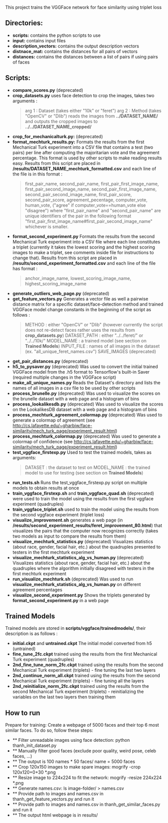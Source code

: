 This project trains the VGGFace network for face similarity using triplet loss 

## Directories: 

* **scripts:** contains the python scripts to use
* **input:** contains input files
* **description_vectors:** contains the output description vectors 
* **distnace_mat:** contains the distances for all pairs of vectors 
* **distances:**  contains the distances between a list of pairs if using pairs of faces

## Scripts: 

* **compare_scores.py** (deprecated) 
* **crop_datasets.py** uses face detection to crop the images, takes two arguments :
  > arg 1 : Dataset (takes either "10k" or "feret")
  > arg 2 : Method (takes "OpenCV" or "Dlib")
  reads the images from **../DATASET_NAME/** and outputs the cropped images to **../../DATASET_NAME_cropped/**
* **crop_for_mechanicalturk.py:** (deprecated) 
* **format_mechturk_results.py:** Formats the results from the first Mechanical Turk experiment into a CSV file that
  contains a test (two pairs) per line after computing the majoritarian vote and the agreement percentage.
  This format is used by other scripts to make reading results easy. Results from this script are placed in
  **/results/DATASET_NAME_mechturk_formatted.csv** and each line of the file is in this format :
  > first_pair_name, second_pair_name, first_pair_first_image_name, first_pair_second_image_name, second_pair_first_image_name, second_pair_second_image_name, first_pair_score, second_pair_score, agreement_pecentage, computer_vote, human_vote, ("agree" if computer_vote==human_vote else "disagree")
  where "first_pair_name" and "second_pair_name" are unique identifiers of the pair in the following format "first_pair_first_image_name#first_pair_second_image_name" whichever is smaller.
* **format_second_experiment.py** Formats the results from the second Mechanical Turk experiment into a CSV file where
  each line constitutes a triplet (currently it takes the lowest scoring and the highest scoring images to make a triplet, see comments
  inside file for instructions to change that). Results from this script are placed in **/results/second_experiment_formatted.csv** and each line of the file
  has format :
  > anchor_image_name, lowest_scoring_image_name, highest_scoring_image_name
* **generate_outliers_web_page.py** (deprecated)
* **get_feature_vectors.py** Generates a vector file as well a pairwise distance matrix for a specific dataset/face-detection method and trained VGGFace model
  change constants in the beginning of the script as follows :
  > METHOD : either "OpenCV" or "Dlib" (however currently the script does not re-detect faces rather uses the results from **crop_datasets.py**)
  > DATASET_PATH : either "../../feret/" or "../../10k/"
  > MODEL_NAME : a trained model (see section on **Trained Models**)
  > INPUT_FILE : names of all images in the dataset (ex. "all_unique_feret_names.csv")
  > SAVE_IMAGES (deprecated)
* **get_pair_distances.py** (deprecated)
* **h5_to_pysaver.py** (deprecated) Was used to convert the initial trained VGGFace model from the .h5 format to Tensorflow's built-in Saver (required multiple changes in the VGGFace script)
* **make_all_unique_names.py** Reads the Dataset's directory and lists the names of all images in a csv file to be used by other scripts
* **process_brunelle.py** (deprecated) Was used to visualize the scores on the brunelle dataset with a web page and a histogram of bins
* **process_lookalikesdb.py** (deprecated) Was used to visualize the scores on the LookalikesDB dataset with a web page and a histogram of bins
* **process_mechturk_agreement_colormap.py** (deprecated) Was used to generate a colormap of agreement (see http://cs.lafayette.edu/~gharbiw/face-similarity/mech_turk_page/experiment_result.html)
* **process_mechturk_colormap.py** (deprecated) Was used to generate a colormap of confidence (see http://cs.lafayette.edu/~gharbiw/face-similarity/mech_turk_page/experiment_result.html)
* **test_vggface_firstexp.py** Used to test the trained models, takes as arguments:
  > DATASET : the dataset to test on
  > MODEL_NAME : the trained model to use for testing (see section on **Trained Models**)
* **run_tests.sh** Runs the test_vggface_firstexp.py script on multiple models to obtain results at once
* **train_vggface_firstexp.sh** and **train_vggface_quad.sh** (deprecated) were used to train the model using the results from the first vggface experiment (quadruples)
* **train_vggface_triplet.sh** used to train the model using the results from the second vggface experiment (triplet loss)
* **visualize_improvement.sh** generates a web page (in **/results/second_experiment_results/feret_improvement_80.html**) that visualizes the pairs that the computer now recognizes correctly
  (takes two models as input to compare the results from them)
* **visualize_mechturk_statistics.py** (deprecated) Visualizes statistics (about race, gender, facial hair, etc.) about the quadruples presented to testers in the first mechturk experiment
* **visualize_mechturk_statistics_alg_vs_human.py** (deprecated) Visualizes statistics (about race, gender, facial hair, etc.) about the quadruples where the algorithm initially disagreed with testers in the first mechturk experiment
* **run_visualize_mechturk.sh** (deprecated) Was used to run **visualize_mechturk_statistics_alg_vs_human.py** on different agreement percentages
* **visualize_second_experiment.py** Shows the triplets generated by **format_second_experiment.py** in a web page

## Trained Models

Trained models are stored in **scripts/vggface/trainedmodels/**, their description is as follows :

* **initial.ckpt** and **untrained.ckpt** The initial model converted from h5 (untrained)
* **fine_tune_2fc.ckpt** trained using the results from the first Mechanical Turk experiment (quadruples)
* **2nd_fine_tune_norm_2fc.ckpt** trained using the results from the second Mechanical Turk experiment (triplets) - fine tuning the last two layers
* **2nd_continue_norm_all.ckpt** trained using the results from the second Mechanical Turk experiment (triplets) - fine tuning all the layers
* **2nd_reinitialize_norm_2fc.ckpt** trained using the results from the second Mechanical Turk experiment (triplets) - reinitializing the variables on the last two layers then training them

## How to run

Prepare for training: Create a webpage of 5000 faces and their top 6 most similar faces. To do so, follow these steps:

* ** Filter unreadable images using face detection: python thanh_init_dataset.py
* ** Manually filter good faces (exclude poor quality, weird pose, celeb faces, ...)
* ** The output is 100 names * 50 faces/ name = 5000 faces
* ** Crop 120x150 images to make spare images: mogrify -crop 120x120+0+30 *.png
* ** Resize image to 224x224 to fit the network: mogrify -resize 224x224 *.png
* ** Generate names.csv: ls image-folder/ > names.csv
* ** Provide path to images and names.csv in thanh_get_feature_vectors.py and run it
* ** Provide path to images and names.csv in  thanh_get_similar_faces.py and run it
* ** The output html webpage is in results/






